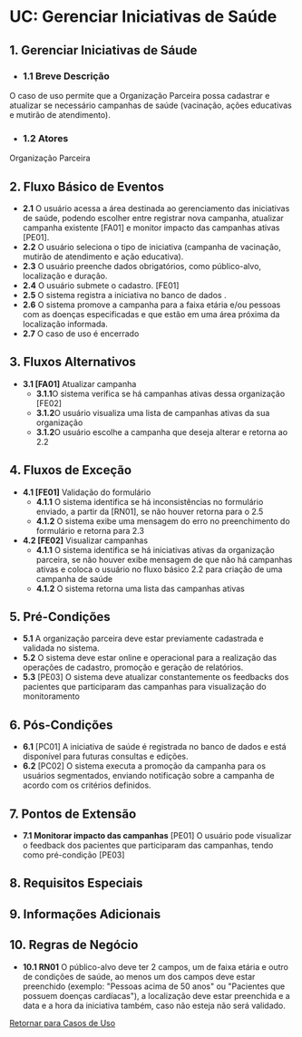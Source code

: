 # **UC: Gerenciar Iniciativas de Saúde**

## **1. Gerenciar Iniciativas de Sáude**
- ### **1.1 Breve Descrição**
O caso de uso permite que a Organização Parceira possa cadastrar e atualizar se necessário campanhas de saúde (vacinação, ações educativas e mutirão de atendimento).

- ### **1.2 Atores**
Organização Parceira
## **2. Fluxo Básico de Eventos**
- **2.1** O usuário acessa a área destinada ao gerenciamento das iniciativas de saúde, podendo escolher entre registrar nova campanha, atualizar campanha existente [FA01] e monitor impacto das campanhas ativas [PE01].
- **2.2** O usuário seleciona o tipo de iniciativa (campanha de vacinação, mutirão de atendimento e ação educativa).
- **2.3** O usuário preenche dados obrigatórios, como público-alvo, localização e duração.
- **2.4** O usuário submete o cadastro. [FE01]
- **2.5** O sistema registra a iniciativa no banco de dados .
- **2.6** O sistema promove a campanha para a faixa etária e/ou pessoas com as doenças especificadas e que estão em uma área próxima da localização informada.
- **2.7** O caso de uso é encerrado
## **3. Fluxos Alternativos**
- **3.1 [FA01]** Atualizar campanha
    - **3.1.1**O sistema verifica se há campanhas ativas dessa organização [FE02]
    - **3.1.2**O usuário visualiza uma lista de campanhas ativas da sua organização 
    - **3.1.2**O usuário escolhe a campanha que deseja alterar e retorna ao 2.2
## **4. Fluxos de Exceção**
- **4.1 [FE01]** Validação do formulário
    - **4.1.1** O sistema identifica se há inconsistências no formulário enviado, a partir da [RN01], se não houver retorna para o 2.5
    - **4.1.2** O sistema exibe uma mensagem do erro no preenchimento do formulário e retorna para 2.3
- **4.2 [FE02]** Visualizar campanhas
    - **4.1.1** O sistema identifica se há iniciativas ativas da organização parceira, se não houver exibe mensagem de que não há campanhas ativas e coloca o usuário no fluxo básico 2.2 para criação de uma campanha de saúde
    - **4.1.2** O sistema retorna uma lista das campanhas ativas

## **5. Pré-Condições**
- **5.1** A organização parceira deve estar previamente cadastrada e validada no sistema.
- **5.2** O sistema deve estar online e operacional para a realização das operações de cadastro, promoção e geração de relatórios.
- **5.3** [PE03] O sistema deve atualizar constantemente os feedbacks dos pacientes que participaram das campanhas para visualização do monitoramento
## **6. Pós-Condições**
- **6.1** [PC01] A iniciativa de saúde é registrada no banco de dados e está disponível para futuras consultas e edições.
- **6.2** [PC02] O sistema executa a promoção da campanha para os usuários segmentados, enviando notificação sobre a campanha de acordo com os critérios definidos.

## **7. Pontos de Extensão**
- **7.1 Monitorar impacto das campanhas** [PE01] O usuário pode visualizar o feedback dos pacientes que participaram das campanhas, tendo como pré-condição [PE03]
## **8. Requisitos Especiais**
    
## **9. Informações Adicionais**

## **10. Regras de Negócio**
- **10.1 RN01** O público-alvo deve ter 2 campos, um de faixa etária e outro de condições de saúde, ao menos um dos campos deve estar preenchido (exemplo: "Pessoas acima de 50 anos" ou "Pacientes que possuem doenças cardíacas"), a localização deve estar preenchida e a data e a hora da iniciativa também, caso não esteja não será validado.

[Retornar para Casos de Uso](UC.md)
